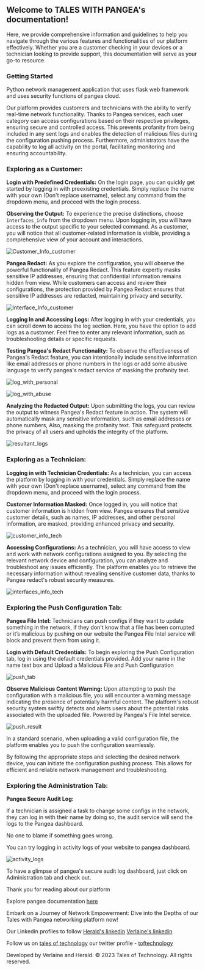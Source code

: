 ## __Welcome to TALES WITH PANGEA's documentation!__

Here, we provide comprehensive information and guidelines to help you navigate through the various features and functionalities of our platform effectively. Whether you are a customer checking in your devices or a technician looking to provide support, this documentation will serve as your go-to resource.

### __Getting Started__

Python network management application that uses flask web framework and uses security functions of pangea cloud.

Our platform provides customers and technicians with the ability to verify real-time network functionality. Thanks to Pangea services, each user category can access configurations based on their respective privileges, ensuring secure and controlled access. This prevents profanity from being included in any sent logs and enables the detection of malicious files during the configuration pushing process. Furthermore, administrators have the capability to log all activity on the portal, facilitating monitoring and ensuring accountability.

### __Exploring as a Customer:__

__Login with Predefined Credentials:__ On the login page, you can quickly get started by logging in with preexisting credentials. Simply replace the name with your own (Don't replace username), select any command from the dropdown menu, and proceed with the login process.

__Observing the Output:__ To experience the precise distinctions, choose `interfaces_info` from the dropdown menu. Upon logging in, you will have access to the output specific to your selected command. As a customer, you will notice that all customer-related information is visible, providing a comprehensive view of your account and interactions.

![Customer_Info_customer](https://i.postimg.cc/NFR19G2Z/customer-info-csr.png)

__Pangea Redact:__ As you explore the configuration, you will observe the powerful functionality of Pangea Redact. This feature expertly masks sensitive IP addresses, ensuring that confidential information remains hidden from view. While customers can access and review their configurations, the protection provided by Pangea Redact ensures that sensitive IP addresses are redacted, maintaining privacy and security.

![Interface_Info_customer](https://i.postimg.cc/90fCM2FV/interfaces-info-csr.png)

__Logging In and Accessing Logs:__ After logging in with your credentials, you can scroll down to access the log section. Here, you have the option to add logs as a customer. Feel free to enter any relevant information, such as troubleshooting details or specific requests.

__Testing Pangea's Redact Functionality:__ To observe the effectiveness of Pangea's Redact feature, you can intentionally include sensitive information like email addresses or phone numbers in the logs or add some abusive language to verify pangea's redact service of masking the profanity text.

![log_with_personal](https://i.postimg.cc/Wb1pXGVz/log-with-personal.png)

![log_with_abuse](https://i.postimg.cc/zXrTdXX3/log-with-abuse.png)

__Analyzing the Redacted Output:__ Upon submitting the logs, you can review the output to witness Pangea's Redact feature in action. The system will automatically mask any sensitive information, such as email addresses or phone numbers, Also, masking the profanity text. This safeguard protects the privacy of all users and upholds the integrity of the platform.

![resultant_logs](https://i.postimg.cc/MT4JWFHr/resultant-logs.png)

### __Exploring as a Technician:__

__Logging in with Technician Credentials:__ As a technician, you can access the platform by logging in with your credentials. Simply replace the name with your own (Don't replace username), select any command from the dropdown menu, and proceed with the login process.

__Customer Information Masked:__ Once logged in, you will notice that customer information is hidden from view. Pangea ensures that sensitive customer details, such as names, IP addresses, and other personal information, are masked, providing enhanced privacy and security.

![customer_info_tech](https://i.postimg.cc/Pxzddk0f/customer-info-tech.png)

__Accessing Configurations:__ As a technician, you will have access to view and work with network configurations assigned to you. By selecting the relevant network device and configuration, you can analyze and troubleshoot any issues efficiently. The platform enables you to retrieve the necessary information without revealing sensitive customer data, thanks to Pangea redact's robust security measures.

![interfaces_info_tech](https://i.postimg.cc/MTbfNNDV/interfaces-info-tech.png)

### __Exploring the Push Configuration Tab:__

__Pangea File Intel:__ Technicians can push configs if they want to update something in the network, if they don't know that a file has been corrupted or it’s malicious by pushing on our website the Pangea File Intel service will block and prevent them from using it.

__Login with Default Credentials:__ To begin exploring the Push Configuration tab, log in using the default credentials provided. Add your name in the name text box and Upload a Malicious File and Push Configuration

![push_tab](https://i.postimg.cc/Fz48sd3w/push-tab.png)

__Observe Malicious Content Warning:__ Upon attempting to push the configuration with a malicious file, you will encounter a warning message indicating the presence of potentially harmful content. The platform's robust security system swiftly detects and alerts users about the potential risks associated with the uploaded file. Powered by Pangea's File Intel service.

![push_result](https://i.postimg.cc/fRpHRSh5/push-result.png)

In a standard scenario, when uploading a valid configuration file, the platform enables you to push the configuration seamlessly. 

By following the appropriate steps and selecting the desired network device, you can initiate the configuration pushing process. This allows for efficient and reliable network management and troubleshooting.

### __Exploring the Administration Tab:__

__Pangea Secure Audit Log:__

If a technician is assigned a task to change some configs in the network, they can log in with their name by doing so, the audit service will send the logs to the Pangea dashboard.

No one to blame if something goes wrong.

You can try logging in activity logs of your website to pangea dashboard.

![activity_logs](https://i.postimg.cc/C59Zq0Ly/activity-logs.png)

To have a glimpse of pangea's secure audit log dashboard, just click on Administration tab and check out.

Thank you for reading about our platform

Explore pangea documentation [here](https://pangea.cloud/docs/)

Embark on a Journey of Network Empowerment: Dive into the Depths of our Tales with Pangea networking platform now!

Our Linkedin profiles to follow 
[Herald's linkedin](https://linkedin.com/in/herald126/)
[Verlaine's linkedin](https://www.linkedin.com/in/verlaine-j-muhungu-363507b2/)


Follow us on [tales of technology](https://talesoftechnology.github.io) 
our twitter profile - [toftechnology](https://twitter.com/toftechnology)

Developed by Verlaine and Herald. © 2023 Tales of Technology. All rights reserved.